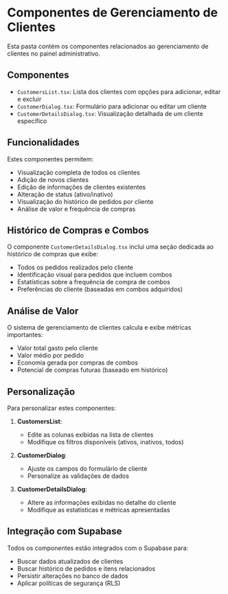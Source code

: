 
# Componentes de Gerenciamento de Clientes

Esta pasta contém os componentes relacionados ao gerenciamento de clientes no painel administrativo.

## Componentes

- `CustomersList.tsx`: Lista dos clientes com opções para adicionar, editar e excluir
- `CustomerDialog.tsx`: Formulário para adicionar ou editar um cliente
- `CustomerDetailsDialog.tsx`: Visualização detalhada de um cliente específico

## Funcionalidades

Estes componentes permitem:
- Visualização completa de todos os clientes
- Adição de novos clientes
- Edição de informações de clientes existentes
- Alteração de status (ativo/inativo)
- Visualização do histórico de pedidos por cliente
- Análise de valor e frequência de compras

## Histórico de Compras e Combos

O componente `CustomerDetailsDialog.tsx` inclui uma seção dedicada ao histórico de compras que exibe:
- Todos os pedidos realizados pelo cliente
- Identificação visual para pedidos que incluem combos
- Estatísticas sobre a frequência de compra de combos
- Preferências do cliente (baseadas em combos adquiridos)

## Análise de Valor

O sistema de gerenciamento de clientes calcula e exibe métricas importantes:
- Valor total gasto pelo cliente
- Valor médio por pedido
- Economia gerada por compras de combos
- Potencial de compras futuras (baseado em histórico)

## Personalização

Para personalizar estes componentes:

1. **CustomersList**: 
   - Edite as colunas exibidas na lista de clientes
   - Modifique os filtros disponíveis (ativos, inativos, todos)

2. **CustomerDialog**: 
   - Ajuste os campos do formulário de cliente
   - Personalize as validações de dados

3. **CustomerDetailsDialog**: 
   - Altere as informações exibidas no detalhe do cliente
   - Modifique as estatísticas e métricas apresentadas

## Integração com Supabase

Todos os componentes estão integrados com o Supabase para:
- Buscar dados atualizados de clientes
- Buscar histórico de pedidos e itens relacionados
- Persistir alterações no banco de dados
- Aplicar políticas de segurança (RLS)
